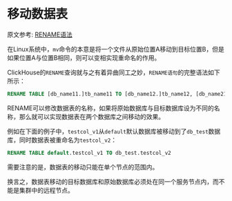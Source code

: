# 移动数据表

原文参考: [RENAME语法](https://clickhouse.com/docs/zh/sql-reference/statements/rename/)

在Linux系统中，`mv`命令的本意是将一个文件从原始位置A移动到目标位置B，但是如果位置A与位置B相同，则可以变相实现重命名的作用。

ClickHouse的`RENAME`查询就与之有着异曲同工之妙，`RENAME语句`的完整语法如下所示：

```sql
RENAME TABLE [db_name11.]tb_name11 TO [db_name12.]tb_name12, [db_name21.]tb_name21 TO [db_name22.]tb_name22, ...
```

RENAME可以修改数据表的名称，如果将原始数据库与目标数据库设为不同的名称，那么就可以实现数据表在两个数据库之间移动的效果。

例如在下面的例子中，`testcol_v1`从`default`默认数据库被移动到了`db_test`数据库，同时数据表被重命名为`testcol_v2`：

```sql
RENAME TABLE default.testcol_v1 TO db_test.testcol_v2
```

需要注意的是，数据表的移动只能在单个节点的范围内。

换言之，数据表移动的目标数据库和原始数据库必须处在同一个服务节点内，而不能是集群中的远程节点。
